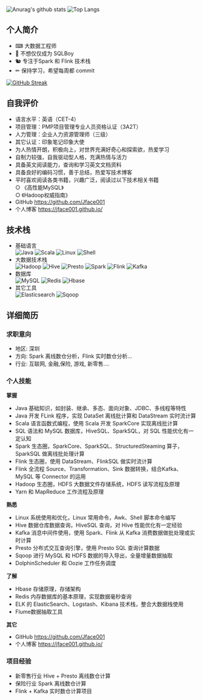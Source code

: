 
![Anurag's github stats](https://github-readme-stats.vercel.app/api?username=jface001&hide_border&show_icons=true&theme=vue)
![Top Langs](https://github-readme-stats.vercel.app/api/top-langs/?username=jface001&layout=compact&theme=vue)  


## 个人简介
- ⌨ 大数据工程师  
- 👦 不想仅仅成为 SQLBoy     
- 🐿️ 专注于Spark 和 Flink 技术栈  
- ✏  保持学习，希望每周都 commit 

[![GitHub Streak](http://github-readme-streak-stats.herokuapp.com?user=jface001&theme=vue)](https://git.io/streak-stats)

## 自我评价
- 语言水平：英语（CET-4）
- 项目管理：PMP项目管理专业人员资格认证（3A2T）
- 人力管理：企业人力资源管理师（三级）
- 其它认证：印象笔记印象大使
- 为人热情开朗，积极向上，对世界充满好奇心和探索欲，热爱学习
- 自制力较强，自我驱动型人格，充满热情与活力
- 具备英文阅读能力，查询和学习英文文档资料
- 具备良好的编码习惯，善于总结，热爱写技术博客
- 平时喜欢阅读各类书籍，兴趣广泛，阅读过以下技术相关书籍  
	○ 《高性能MySQL》  
	○ 《Hadoop权威指南》  
- GitHub https://github.com/Jface001
- 个人博客 https://jface001.github.io/


## 技术栈
- 基础语言  
![Java](https://img.shields.io/badge/-Java-192133?style=flat-square&logo=java&logoColor=#007396)
![Scala](https://img.shields.io/badge/-Scala-192133?style=flat-square&logo=scala&logoColor=#DC322F)
![Linux](https://img.shields.io/badge/-Linux-192133?style=flat-square&logo=linux&logoColor=#FCC624)
![Shell](https://img.shields.io/badge/-Shell-192133?style=flat-square&logo=shell&logoColor=#FFD500)
- 大数据技术栈  
![Hadoop](https://img.shields.io/badge/-Hadoop-192133?style=flat-square&logo=apache-hadoop&logoColor=white)
![Hive](https://img.shields.io/badge/-Hive-192133?style=flat-square&logo=apache-hive&logoColor=#E31337)
![Presto](https://img.shields.io/badge/-Presto-192133?style=flat-square&logo=presto&logoColor=#5890FF)
![Spark](https://img.shields.io/badge/-Spark-192133?style=flat-square&logo=apache-spark&logoColor=#E25A1C)
![Flink](https://img.shields.io/badge/-Flink-192133?style=flat-square&logo=apache-flink&logoColor=#E6526F)
![Kafka](https://img.shields.io/badge/-Kafka-192133?style=flat-square&logo=apache-kafka&logoColor=#231F20)
- 数据库  
![MySQL](https://img.shields.io/badge/-MySQL-192133?style=flat-square&logo=mysql&logoColor=#4479A1)
![Redis](https://img.shields.io/badge/-Redis-192133?style=flat-square&logo=redis&logoColor=#DC382D)
![Hbase](https://img.shields.io/badge/-Hbase-192133?style=flat-square&logo=apache-hbase&logoColor=white)
- 其它工具  
![Elasticsearch](https://img.shields.io/badge/-ES-192133?style=flat-square&logo=elasticsearch&logoColor=#005571)
![Sqoop](https://img.shields.io/badge/-Sqoop-192133?style=flat-square&logo=apache-sqoop&logoColor=white)


## 详细简历
### 求职意向
- 地区: 深圳  
- 方向: Spark 离线数仓分析，Flink 实时数仓分析...  
- 行业: 互联网, 金融,保险, 游戏, 新零售....  
### 个人技能
**掌握**  
- Java 基础知识，如封装、继承、多态、面向对象、JDBC、多线程等特性  
- Java 开发 FLink 程序，实现 DataSet 离线批计算和 DataStream 实时流计算  
- Scala 语言函数式编程，使用 Scala 开发 SparkCore 实现离线批计算  
- SQL 语法和 MySQL 数据库，HiveSQL、SparkSQL，对 SQL 性能优化有一定认知  
- Spark 生态圈，SparkCore、SparkSQL、StructuredSteaming 算子，SparkSQL 做离线批处理计算  
- Flink 生态圈，使用 DataStream、FlinkSQL 做实时流计算  
- Flink 全流程 Source、Transformation、Sink 数据转换，结合Kafka、MySQL 等 Connector 的运用  
- Hadoop 生态圈，HDFS 大数据文件存储系统，HDFS 读写流程及原理  
- Yarn 和 MapReduce 工作流程及原理  

**熟悉**  
- Linux 系统使用和优化，Linux 常用命令，Awk、Shell 脚本命令编写  
- Hive 数据仓库数据查询，HiveSQL 查询，对 Hive 性能优化有一定经验  
- Kafka 消息中间件使用，使用 Spark、Flink 从 Kafka 消费数据做批处理或实时计算  
- Presto 分布式交互查询引擎，使用 Presto SQL 查询计算数据  
- Sqoop 进行 MySQL 和 HDFS 数据的导入导出，全量增量数据抽取  
- DolphinScheduler 和 Oozie 工作任务调度  

**了解**  
- Hbase 存储原理，存储架构  
- Redis 内存数据库的基本原理，实现数据毫秒查询  
- ELK 的 ElasticSearch、Logstash、Kibana 技术栈，整合大数据栈使用  
- Flume数据抽取工具  

**其它**  
- GitHub https://github.com/Jface001  
- 个人博客 https://jface001.github.io/  



### 项目经验
- 新零售行业 Hive + Presto 离线数仓计算
- 保险行业 Spark 离线数仓计算
- Flink + Kafka 实时数仓计算项目



